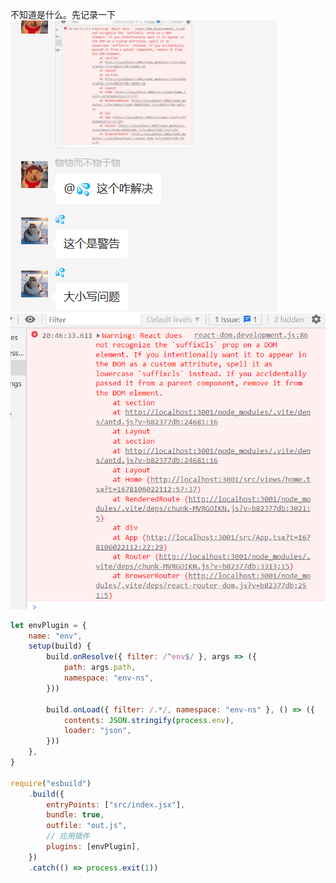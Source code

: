 不知道是什么。先记录一下
![image.png](https://raw.githubusercontent.com/xxxsjan/pic-bed/main/202305151245722.png)
![0974e2312324264bf64dedb0df8cc4e.png](https://raw.githubusercontent.com/xxxsjan/pic-bed/main/202305151245908.png)

```javascript
let envPlugin = {
    name: "env",
    setup(build) {
        build.onResolve({ filter: /^env$/ }, args => ({
            path: args.path,
            namespace: "env-ns",
        }))

        build.onLoad({ filter: /.*/, namespace: "env-ns" }, () => ({
            contents: JSON.stringify(process.env),
            loader: "json",
        }))
    },
}

require("esbuild")
    .build({
        entryPoints: ["src/index.jsx"],
        bundle: true,
        outfile: "out.js",
        // 应用插件
        plugins: [envPlugin],
    })
    .catch(() => process.exit(1))

```
